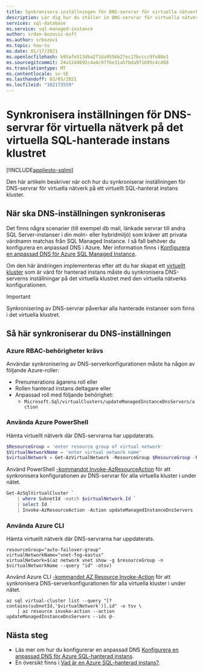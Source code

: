 ```yaml
---
title: Synkronisera inställningen för DNS-servrar för virtuella nätverk på det virtuella SQL-hanterade instans klustret
description: Lär dig hur du ställer in DNS-servrar för virtuella nätverk på SQL-hanterade instanser av virtuella kluster.
services: sql-database
ms.service: sql-managed-instance
author: srdan-bozovic-msft
ms.author: srbozovi
ms.topic: how-to
ms.date: 01/17/2021
ms.openlocfilehash: b95afe513dba2f1da9556b27ec17bcccc9fe88e1
ms.sourcegitcommit: 24a12d4692c4a4c97f6e31a5fbda971695c4cd68
ms.translationtype: MT
ms.contentlocale: sv-SE
ms.lasthandoff: 03/05/2021
ms.locfileid: "102173559"
---
```

# <a name="synchronize-virtual-network-dns-servers-setting-on-sql-managed-instance-virtual-cluster"></a>Synkronisera inställningen för DNS-servrar för virtuella nätverk på det virtuella SQL-hanterade instans klustret
[!INCLUDE[appliesto-sqlmi](../includes/appliesto-sqlmi.md)]

Den här artikeln beskriver när och hur du synkroniserar inställningen för DNS-servrar för virtuella nätverk på ett virtuellt SQL-hanterat instans kluster.

## <a name="when-to-synchronize-the-dns-setting"></a>När ska DNS-inställningen synkroniseras

Det finns några scenarier (till exempel db mail, länkade servrar till andra SQL Server-instanser i din moln- eller hybridmiljö) som kräver att privata värdnamn matchas från SQL Managed Instance. I så fall behöver du konfigurera en anpassad DNS i Azure. Mer information finns i [Konfigurera en anpassad DNS för Azure SQL Managed Instance](custom-dns-configure.md).

Om den här ändringen implementeras efter att du har skapat ett [virtuellt kluster](connectivity-architecture-overview.md#virtual-cluster-connectivity-architecture) som är värd för hanterad instans måste du synkronisera DNS-serverns inställningar på det virtuella klustret med den virtuella nätverks konfigurationen.

> [!IMPORTANT]
> Synkronisering av DNS-servrar påverkar alla hanterade instanser som finns i det virtuella klustret.

## <a name="how-to-synchronize-the-dns-setting"></a>Så här synkroniserar du DNS-inställningen

### <a name="azure-rbac-permissions-required"></a>Azure RBAC-behörigheter krävs

Användar synkronisering av DNS-serverkonfigurationen måste ha någon av följande Azure-roller:

- Prenumerations ägarens roll eller
- Rollen hanterad instans deltagare eller
- Anpassad roll med följande behörighet:
  - `Microsoft.Sql/virtualClusters/updateManagedInstanceDnsServers/action`

### <a name="use-azure-powershell"></a>Använda Azure PowerShell

Hämta virtuellt nätverk där DNS-servrarna har uppdaterats.

```PowerShell
$ResourceGroup = 'enter resource group of virtual network'
$VirtualNetworkName = 'enter virtual network name'
$virtualNetwork = Get-AzVirtualNetwork -ResourceGroup $ResourceGroup -Name $VirtualNetworkName
```
Använd PowerShell [-kommandot Invoke-AzResourceAction](/powershell/module/az.resources/invoke-azresourceaction) för att synkronisera konfigurationen av DNS-servrar för alla virtuella kluster i under nätet.

```PowerShell
Get-AzSqlVirtualCluster `
    | where SubnetId -match $virtualNetwork.Id `
    | select Id `
    | Invoke-AzResourceAction -Action updateManagedInstanceDnsServers -Force
```
### <a name="use-the-azure-cli"></a>Använda Azure CLI

Hämta virtuellt nätverk där DNS-servrarna har uppdaterats.

```Azure CLI
resourceGroup="auto-failover-group"
virtualNetworkName="vnet-fog-eastus"
virtualNetwork=$(az network vnet show -g $resourceGroup -n $virtualNetworkName --query "id" -otsv)
```

Använd Azure CLI [-kommandot AZ Resource Invoke-Action](/cli/azure/resource#az_resource_invoke_action) för att synkronisera DNS-serverkonfigurationen för alla virtuella kluster i under nätet.

```Azure CLI
az sql virtual-cluster list --query "[? contains(subnetId,'$virtualNetwork')].id" -o tsv \
    | az resource invoke-action --action updateManagedInstanceDnsServers --ids @-
```
## <a name="next-steps"></a>Nästa steg

- Läs mer om hur du konfigurerar en anpassad DNS [Konfigurera en anpassad DNS för Azure SQL-hanterad instans](custom-dns-configure.md).
- En översikt finns i [Vad är en Azure SQL-hanterad instans?](sql-managed-instance-paas-overview.md).
